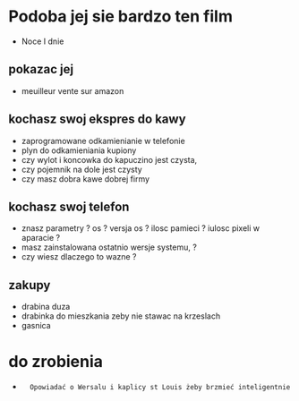 # Podoba jej sie bardzo ten film

- Noce I dnie

## pokazac jej 
- meuilleur vente sur amazon

## kochasz swoj ekspres do kawy 
- zaprogramowane odkamienianie w telefonie
- plyn do odkamieniania kupiony
- czy wylot i koncowka do kapuczino jest czysta, 
- czy pojemnik na dole jest czysty
- czy masz dobra kawe dobrej firmy 

## kochasz swoj telefon
- znasz parametry ? os ? versja os ? ilosc pamieci ? iulosc pixeli w aparacie ? 
- masz zainstalowana ostatnio wersje systemu, ? 
- czy wiesz dlaczego to wazne ? 

## zakupy
- drabina duza 
- drabinka do mieszkania zeby nie stawac na krzeslach 
- gasnica

# do zrobienia

-       Opowiadać o Wersalu i kaplicy st Louis żeby brzmieć inteligentnie
